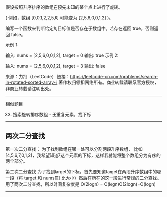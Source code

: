 假设按照升序排序的数组在预先未知的某个点上进行了旋转。

( 例如，数组 [0,0,1,2,2,5,6] 可能变为 [2,5,6,0,0,1,2] )。

编写一个函数来判断给定的目标值是否存在于数组中。若存在返回 true，否则返回 false。

示例 1:

输入: nums = [2,5,6,0,0,1,2], target = 0
输出: true
示例 2:

输入: nums = [2,5,6,0,0,1,2], target = 3
输出: false

来源：力扣（LeetCode）
链接：https://leetcode-cn.com/problems/search-in-rotated-sorted-array-ii
著作权归领扣网络所有。商业转载请联系官方授权，非商业转载请注明出处。

----

相似题目

33. 搜索旋转排序数组 - 无重复元素，找下标

----

## 两次二分查找

第一次二分查找：
为了找到数组在哪一处可以分割两段升序数组，
比如 [4,5,6,7,0,1,2]，我希望知道7这个元素的下标，这样我就能将整个数组分为有序的两个部分。

第二次二分查找
为了找到target的下标，首先要知道target在两段升序数组中的哪一段（将 target 和 nums[0] 比大小）然后在所在的这一段进行常规的二分查找。
用了两次二分查找，所以时间复杂度是 O(2logn) = O(logn)O(2logn)=O(logn)

----